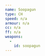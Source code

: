 ```yaml
---
name: Soopagun
type: CH
speed: n/a
armour: n/a
cc: n/a
ff: n/a
weapons:
  -
    id: soopagun
---
```

